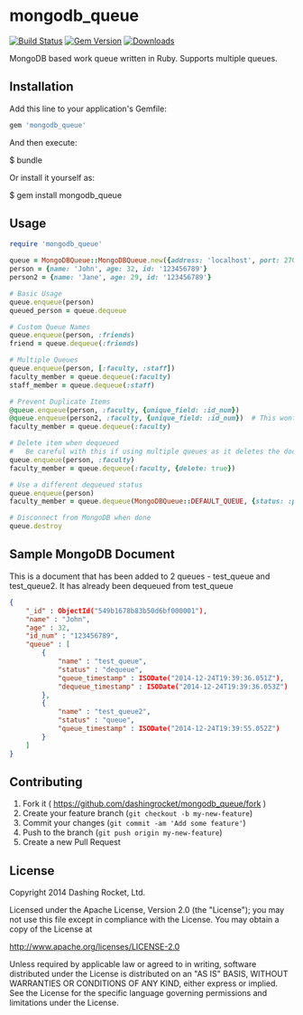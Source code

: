 mongodb_queue
=============

[![Build Status](https://api.shippable.com/projects/5498868ed46935d5fbc0d547/badge?branchName=master)](https://app.shippable.com/projects/5498868ed46935d5fbc0d547/builds/latest) [![Gem Version](https://badge.fury.io/rb/mongodb_queue.svg)](http://badge.fury.io/rb/mongodb_queue) [![Downloads](http://ruby-gem-downloads-badge.herokuapp.com/mongodb_queue?type=total)](https://rubygems.org/gems/mongodb_queue)


MongoDB based work queue written in Ruby.  Supports multiple queues.

## Installation

Add this line to your application's Gemfile:

```ruby
gem 'mongodb_queue'
```

And then execute:

$ bundle

Or install it yourself as:

$ gem install mongodb_queue

## Usage

```ruby
require 'mongodb_queue'

queue = MongoDBQueue::MongoDBQueue.new({address: 'localhost', port: 27017, database: 'test-db', collection: 'test-queue'})
person = {name: 'John', age: 32, id: '123456789'}
person2 = {name: 'Jane', age: 29, id: '123456789'}

# Basic Usage
queue.enqueue(person)
queued_person = queue.dequeue

# Custom Queue Names
queue.enqueue(person, :friends)
friend = queue.dequeue(:friends)

# Multiple Queues
queue.enqueue(person, [:faculty, :staff])
faculty_member = queue.dequeue(:faculty)
staff_member = queue.dequeue(:staff)

# Prevent Duplicate Items
@queue.enqueue(person, :faculty, {unique_field: :id_num})
@queue.enqueue(person2, :faculty, {unique_field: :id_num})  # This wont be queued
faculty_member = queue.dequeue(:faculty)

# Delete item when dequeued
#   Be careful with this if using multiple queues as it deletes the document from all queues.
queue.enqueue(person, :faculty)
faculty_member = queue.dequeue(:faculty, {delete: true})

# Use a different dequeued status
queue.enqueue(person)
faculty_member = queue.dequeue(MongoDBQueue::DEFAULT_QUEUE, {status: :processing})

# Disconnect from MongoDB when done
queue.destroy
```

## Sample MongoDB Document

This is a document that has been added to 2 queues - test_queue and test_queue2.  It has already been dequeued from test_queue

``` json
{
    "_id" : ObjectId("549b1678b83b50d6bf000001"),
    "name" : "John",
    "age" : 32,
    "id_num" : "123456789",
    "queue" : [
        {
            "name" : "test_queue",
            "status" : "dequeue",
            "queue_timestamp" : ISODate("2014-12-24T19:39:36.051Z"),
            "dequeue_timestamp" : ISODate("2014-12-24T19:39:36.053Z")
        },
        {
            "name" : "test_queue2",
            "status" : "queue",
            "queue_timestamp" : ISODate("2014-12-24T19:39:55.052Z")
        }
    ]
}
```

## Contributing

1. Fork it ( https://github.com/dashingrocket/mongodb_queue/fork )
2. Create your feature branch (`git checkout -b my-new-feature`)
3. Commit your changes (`git commit -am 'Add some feature'`)
4. Push to the branch (`git push origin my-new-feature`)
5. Create a new Pull Request

## License
Copyright 2014 Dashing Rocket, Ltd.

Licensed under the Apache License, Version 2.0 (the "License");
you may not use this file except in compliance with the License.
You may obtain a copy of the License at

http://www.apache.org/licenses/LICENSE-2.0

Unless required by applicable law or agreed to in writing, software
distributed under the License is distributed on an "AS IS" BASIS,
WITHOUT WARRANTIES OR CONDITIONS OF ANY KIND, either express or implied.
See the License for the specific language governing permissions and
limitations under the License.
